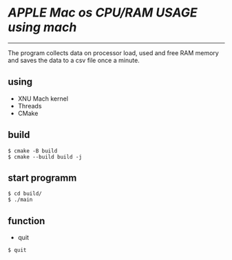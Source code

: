 # ***APPLE Mac os CPU/RAM USAGE using mach***
---

The program collects data on processor load, used and free RAM memory and saves the data to a csv file once a minute.

## using
* XNU Mach kernel
* Threads
* CMake

## build
```
$ cmake -B build
$ cmake --build build -j
```
## start programm

```
$ cd build/
$ ./main
```

## function

* quit
```
$ quit
```
